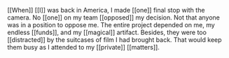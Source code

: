 [[When]] [[I]] was back in America, I made [[one]] final stop with the camera. No [[one]] on my team [[opposed]] my decision. Not that anyone was in a position to oppose me. The entire project depended on me, my endless [[funds]], and my [[magical]] artifact. Besides, they were too [[distracted]] by the suitcases of film I had brought back. That would keep them busy as I attended to my [[private]] [[matters]].
